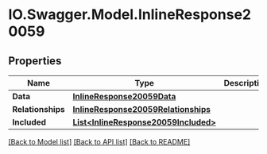 # IO.Swagger.Model.InlineResponse20059
## Properties

Name | Type | Description | Notes
------------ | ------------- | ------------- | -------------
**Data** | [**InlineResponse20059Data**](InlineResponse20059Data.md) |  | [optional] 
**Relationships** | [**InlineResponse20059Relationships**](InlineResponse20059Relationships.md) |  | [optional] 
**Included** | [**List&lt;InlineResponse20059Included&gt;**](InlineResponse20059Included.md) |  | [optional] 

[[Back to Model list]](../README.md#documentation-for-models) [[Back to API list]](../README.md#documentation-for-api-endpoints) [[Back to README]](../README.md)

